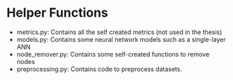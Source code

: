 # Helper Functions

- metrics.py: Contains all the self created metrics (not used in the thesis)
- models.py: Contains some neural network models such as a single-layer ANN
- node_remover.py: Contains some self-created functions to remove nodes
- preprocessing.py: Contains code to preprocess datasets.

